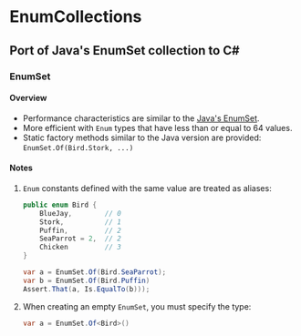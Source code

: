 EnumCollections
===============

Port of Java's EnumSet collection to C#
-----------------------------------

### EnumSet

#### Overview

- Performance characteristics are similar to the [Java's EnumSet](http://docs.oracle.com/javase/7/docs/api/java/util/EnumSet.html). 
- More efficient with `Enum` types that have less than or equal to 64 values.
- Static factory methods similar to the Java version are provided: `EnumSet.Of(Bird.Stork, ...)`

#### Notes
1. `Enum` constants defined with the same value are treated as aliases:

    ```csharp
    public enum Bird { 
        BlueJay,        // 0
        Stork,          // 1
        Puffin,         // 2
        SeaParrot = 2,  // 2
        Chicken         // 3
    }

    var a = EnumSet.Of(Bird.SeaParrot);
    var b = EnumSet.Of(Bird.Puffin)
    Assert.That(a, Is.EqualTo(b)));
    ```

1. When creating an empty `EnumSet`, you must specify the type:

    ```csharp
    var a = EnumSet.Of<Bird>()
    ```